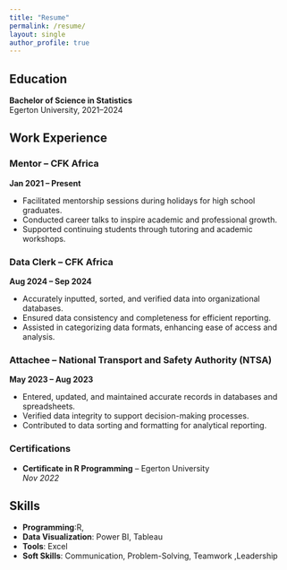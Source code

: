 ```yaml
---
title: "Resume"
permalink: /resume/
layout: single
author_profile: true
---
```


## Education
**Bachelor of Science in Statistics**  
Egerton University, 2021–2024

## Work Experience
### Mentor – CFK Africa  
**Jan 2021 – Present**  
- Facilitated mentorship sessions during holidays for high school graduates.  
- Conducted career talks to inspire academic and professional growth.  
- Supported continuing students through tutoring and academic workshops.

### Data Clerk – CFK Africa  
**Aug 2024 – Sep 2024**  
- Accurately inputted, sorted, and verified data into organizational databases.  
- Ensured data consistency and completeness for efficient reporting.  
- Assisted in categorizing data formats, enhancing ease of access and analysis.

### Attachee – National Transport and Safety Authority (NTSA)  
**May 2023 – Aug 2023**  
- Entered, updated, and maintained accurate records in databases and spreadsheets.  
- Verified data integrity to support decision-making processes.  
- Contributed to data sorting and formatting for analytical reporting.

### Certifications
- **Certificate in R Programming** – Egerton University  
  *Nov 2022*

## Skills
- **Programming**:R,   
- **Data Visualization**: Power BI, Tableau  
- **Tools**: Excel 
- **Soft Skills**: Communication, Problem-Solving, Teamwork ,Leadership

